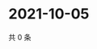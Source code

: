 # 2021-10-05

共 0 条

<!-- BEGIN WEIBO -->
<!-- 最后更新时间 Tue Oct 05 2021 07:11:48 GMT+0800 (China Standard Time) -->

<!-- END WEIBO -->
